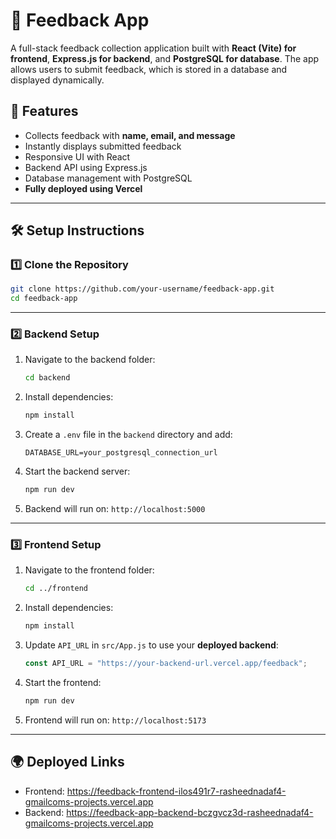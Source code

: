 # 📝 Feedback App

A full-stack feedback collection application built with **React (Vite) for frontend**, **Express.js for backend**, and **PostgreSQL for database**. The app allows users to submit feedback, which is stored in a database and displayed dynamically.

## 🚀 Features

- Collects feedback with **name, email, and message**
- Instantly displays submitted feedback
- Responsive UI with React
- Backend API using Express.js
- Database management with PostgreSQL
- **Fully deployed using Vercel**

---

## 🛠️ Setup Instructions

### 1️⃣ Clone the Repository

```sh
git clone https://github.com/your-username/feedback-app.git
cd feedback-app
```

---

### 2️⃣ Backend Setup

1. Navigate to the backend folder:
   ```sh
   cd backend
   ```
2. Install dependencies:
   ```sh
   npm install
   ```
3. Create a `.env` file in the `backend` directory and add:
   ```
   DATABASE_URL=your_postgresql_connection_url
   ```
4. Start the backend server:
   ```sh
   npm run dev
   ```
5. Backend will run on: `http://localhost:5000`

---

### 3️⃣ Frontend Setup

1. Navigate to the frontend folder:
   ```sh
   cd ../frontend
   ```
2. Install dependencies:
   ```sh
   npm install
   ```
3. Update `API_URL` in `src/App.js` to use your **deployed backend**:
   ```js
   const API_URL = "https://your-backend-url.vercel.app/feedback";
   ```
4. Start the frontend:
   ```sh
   npm run dev
   ```
5. Frontend will run on: `http://localhost:5173`

---

## 🌍 Deployed Links

- Frontend: https://feedback-frontend-ilos491r7-rasheednadaf4-gmailcoms-projects.vercel.app
- Backend: https://feedback-app-backend-bczgvcz3d-rasheednadaf4-gmailcoms-projects.vercel.app


